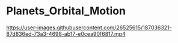 # Planets_Orbital_Motion


https://user-images.githubusercontent.com/26525615/187036321-87d836ed-73a3-4698-ab17-e0cea90f6817.mp4





